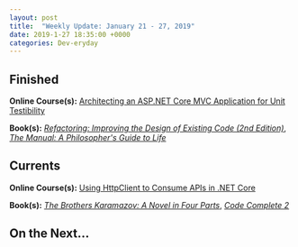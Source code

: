 ```yaml
---
layout: post
title:  "Weekly Update: January 21 - 27, 2019"
date: 2019-1-27 18:35:00 +0000
categories: Dev-eryday
---
```




## Finished

**Online Course(s):** [Architecting an ASP.NET Core MVC Application for Unit Testibility][mvct]

**Book(s):** *[Refactoring: Improving the Design of Existing Code (2nd Edition)][rf2]*, *[The Manual: A Philosopher's Guide to Life][pgl]*

## Currents

**Online Course(s):** [Using HttpClient to Consume APIs in .NET Core][can]

**Book(s):** *[The Brothers Karamazov: A Novel in Four Parts][brk]*, *[Code Complete 2][cc]*

## On the Next...



[cc]: https://www.amazon.com/Code-Complete-Developer-Best-Practices-ebook/dp/B00JDMPOSY/
[pgl]: https://www.amazon.com/Manual-Philosophers-Guide-Stoic-Philosophy-ebook/dp/B072KZWHW4/
[se]: https://app.pluralsight.com/library/courses/serilog-enrichers-getting-info-into-log-entries/table-of-contents
[rw]: https://www.amazon.com/Refactoring-Workbook-William-C-Wake/dp/0321109295
[rrp]: https://www.richroll.com/category/podcast/
[aoc]: https://adventofcode.com/
[aocr]: https://github.com/jpniederer/AdventOfCode2018
[sra]: https://app.pluralsight.com/library/courses/react-auth0-authentication-security/table-of-contents
[jod]: https://www.amazon.com/Joy-Demand-Discovering-Happiness-Within-ebook/dp/B0166JFH3I/
[tp]: https://www.amazon.com/Turning-Pro-Inner-Power-Create/dp/1936891034/
[dw]: https://www.amazon.com/Do-Work-Steven-Pressfield-ebook/dp/B00NK0MJBK/
[njs]: https://nextjs.org/
[gql]: https://graphql.org/
[ap]: https://www.apollographql.com/
[pri]: https://www.prisma.io/
[ar]: https://advancedreact.com/
[play]: https://github.com/jpniederer/NETCorePlayground
[di]: https://www.amazon.com/Design-Programmer-Architect-Pragmatic-Programmers/dp/1680502093/
[re]: https://www.udemy.com/react-the-complete-guide-incl-redux/
[src]: https://chatappwithsignalr.azurewebsites.net/index.html
[oau]: https://app.pluralsight.com/library/courses/oauth-2-getting-started/table-of-contents
[tib]: https://www.amazon.com/Thinking-Bets-Making-Smarter-Decisions-ebook/dp/B074DG9LQF/
[lgs]: https://app.pluralsight.com/library/courses/less-getting-started/table-of-contents
[gf]: https://app.pluralsight.com/library/courses/github-fundamentals/table-of-contents
[tfs]: https://www.amazon.com/Thinking-Fast-Slow-Daniel-Kahneman-ebook/dp/B00555X8OA/
[tw]: https://tailwindcss.com/
[hn]: https://news.ycombinator.com/item?id=18084013
[mlc]: http://course.fast.ai/ml.html
[ghf]: https://app.pluralsight.com/library/courses/github-fundamentals/table-of-contents
[spr]: https://www.amazon.com/Sprint-Solve-Problems-Test-Ideas-ebook/dp/B010MH1DAQ/
[vid]: https://www.youtube.com/watch?v=mMWzVyIhDTk
[gfg]: https://www.geeksforgeeks.org/
[cqrs]: https://app.pluralsight.com/library/courses/cqrs-in-practice/table-of-contents
[ror]: https://rubyonrails.org/
[gr]: https://basecamp.com/books/getting-real
[ef]: https://docs.microsoft.com/en-us/ef/core/
[saa]: https://app.pluralsight.com/library/courses/openid-and-oauth2-securing-angular-apps/table-of-contents
[acc]: https://www.amazon.com/Accelerate-Software-Performing-Technology-Organizations-ebook/dp/B07B9F83WM/
[mvc]: https://app.pluralsight.com/library/courses/aspdotnet-core-mvc-enterprise-application/table-of-contents
[efc]: https://www.amazon.com/Entity-Framework-Core-Action-Smith/dp/161729456X/
[mfa]: https://app.pluralsight.com/library/courses/micro-frontends-architecture/table-of-contents
[spw]: https://www.amazon.com/Simple-Path-Wealth-financial-independence-ebook/dp/B01H97OQY2/
[chm]: https://www.amazon.com/Cant-Hurt-Me-Master-Your-ebook/dp/B07H453KGH/
[rp]: https://app.pluralsight.com/library/courses/razor-pages-aspdotnet-core-getting-started/table-of-contents
[inter]: https://app.pluralsight.com/library/courses/using-csharp-interfaces/table-of-contents
[twen]: https://www.amazon.com/What-Wish-Knew-When-Was-ebook/dp/B0028MVGZQ/
[dior]: https://app.pluralsight.com/library/courses/dependency-injection-on-ramp/table-of-contents
[brk]: https://www.amazon.com/Brothers-Karamazov-Novel-Parts-Epilogue-ebook/dp/B004ZM10OE/
[fu]: https://www.amazon.com/Finding-Ultra-Revised-Updated-Discovering-ebook/dp/B006LSZ82U/
[mvct]: https://app.pluralsight.com/library/courses/architecting-aspnet-core-mvc-unit-testability/table-of-contents
[rf2]: https://www.amazon.com/Refactoring-Improving-Existing-Addison-Wesley-Signature/dp/0134757599/
[mwm]: https://www.amazon.com/Mistakes-Were-Made-But-Not-ebook/dp/B003K15IOE/
[intp]: https://blog.usejournal.com/i-interviewed-at-six-top-companies-in-silicon-valley-in-six-days-and-stumbled-into-six-job-offers-fe9cc7bbc996
[inthn]: https://news.ycombinator.com/item?id=18942572
[can]: https://app.pluralsight.com/library/courses/httpclient-consume-apis-dotnet-core/table-of-contents
